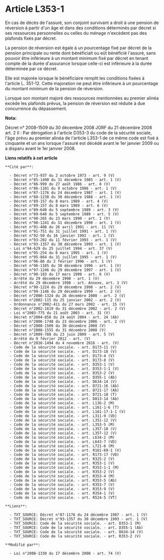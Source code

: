# Article L353-1

En cas de décès de l'assuré, son conjoint survivant a droit à une pension de réversion à partir d'un âge et dans des
conditions déterminés par décret si ses ressources personnelles ou celles du ménage n'excèdent pas des plafonds fixés par
décret.

La pension de réversion est égale à un pourcentage fixé par décret de la pension principale ou rente dont bénéficiait ou eût
bénéficié l'assuré, sans pouvoir être inférieure à un montant minimum fixé par décret en tenant compte de la durée
d'assurance lorsque celle-ci est inférieure à la durée déterminée par ce décret. 

Elle est majorée lorsque le bénéficiaire remplit les conditions fixées à l'article L. 351-12. Cette majoration ne peut être
inférieure à un pourcentage du montant minimum de la pension de réversion. 

Lorsque son montant majoré des ressources mentionnées au premier alinéa excède les plafonds prévus, la pension de réversion
est réduite à due concurrence du dépassement.

**Nota:**

Décret n° 2008-1509 du 30 décembre 2008 JORF du 21 décembre 2008 art. 2 II : Par dérogation à l'article D353-3 du code de la
sécurité sociale, l'âge prévu au premier alinéa de l'article L353-1 de ce même code est fixé à cinquante et un ans lorsque
l'assuré est décédé avant le 1er janvier 2009 ou a disparu avant le 1er janvier 2008.

**Liens relatifs à cet article**

	**Cité par**:

	  - Décret n°73-937 du 2 octobre 1973 - art. 9 (V)
	  - Décret n°85-1490 du 31 décembre 1985 - art. 1 (V)
	  - Décret n°86-999 du 27 août 1986 - art. 8 (V)
	  - Décret n°86-1101 du 9 octobre 1986 - art. 1 (V)
	  - Décret n°87-1176 du 24 décembre 1987 - art. 1 (V)
	  - Décret n°88-1238 du 30 décembre 1988 - art. 1 (V)
	  - Décret n°89-157 du 8 mars 1989 - art. 4 (V)
	  - Décret n°89-157 du 8 mars 1989 - art. 6 (V)
	  - Décret n°89-640 du 5 septembre 1989 - art. 3 (V)
	  - Décret n°89-640 du 5 septembre 1989 - art. 5 (V)
	  - Décret n°90-265 du 23 mars 1990 - art. 1 (V)
	  - Décret n°90-1241 du 31 décembre 1990 - art. 1 (V)
	  - Décret n°91-408 du 26 avril 1991 - art. 11 (V)
	  - Décret n°91-751 du 31 juillet 1991 - art. 1 (V)
	  - Décret n°92-50 du 16 janvier 1992 - art. 1 (V)
	  - Décret n°93-202 du 11 février 1993 - art. 1 (V)
	  - Décret n°93-1357 du 30 décembre 1993 - art. 1 (V)
	  - Loi n°94-629 du 25 juillet 1994 - art. 37 (V)
	  - Décret n°95-254 du 6 mars 1995 - art. 1 (V)
	  - Décret n°95-864 du 31 juillet 1995 - art. 1 (V)
	  - Décret n°96-86 du 2 février 1996 - art. 1 (V)
	  - Décret n°96-1185 du 30 décembre 1996 - art. 1 (V)
	  - Décret n°97-1246 du 29 décembre 1997 - art. 1 (V)
	  - Décret n°98-183 du 17 mars 1998 - art. 6 (V)
	  - Arrêté du 29 décembre 1998 - art. 1 (V)
	  - Arrêté du 29 décembre 1998 - art. Annexe, art. 3 (V)
	  - Décret n°98-1224 du 29 décembre 1998 - art. 2 (V)
	  - Décret n°99-1146 du 29 décembre 1999 - art. 2 (V)
	  - Décret n°2000-1324 du 26 décembre 2000 - art. 2 (V)
	  - Décret n°2002-115 du 25 janvier 2002 - art. 2 (V)
	  - Ordonnance n°2002-411 du 27 mars 2002 - art. 15 (V)
	  - Décret n°2002-1619 du 31 décembre 2002 - art. 2 (V)
	  - Loi n°2003-775 du 21 août 2003 - art. 31 (V)
	  - Décret n°2004-858 du 24 août 2004 - art. 24 (Ab)
	  - Décret n°2006-1748 du 23 décembre 2006 - art. 2 (V)
	  - Décret n°2008-1509 du 30 décembre 2008 (V)
	  - Décret n°2008-1555 du 31 décembre 2008 (V)
	  - Décret n°2009-788 du 23 juin 2009 - art. 5 (V)
	  - Arrêté du 9 février 2012 - art. (V)
	  - Décret n°2016-1494 du 4 novembre 2016 - art. (V)
	  - Code de la sécurité sociale. - art. D173-11 (V)
	  - Code de la sécurité sociale. - art. D173-18 (V)
	  - Code de la sécurité sociale. - art. D173-4 (V)
	  - Code de la sécurité sociale. - art. D173-8 (V)
	  - Code de la sécurité sociale. - art. D353-1 (V)
	  - Code de la sécurité sociale. - art. D353-1-1 (V)
	  - Code de la sécurité sociale. - art. D353-2 (V)
	  - Code de la sécurité sociale. - art. D355-1 (Ab)
	  - Code de la sécurité sociale. - art. D634-14 (V)
	  - Code de la sécurité sociale. - art. D721-16 (Ab)
	  - Code de la sécurité sociale. - art. D721-17 (Ab)
	  - Code de la sécurité sociale. - art. D721-18 (T)
	  - Code de la sécurité sociale. - art. D813-14 (Ab)
	  - Code de la sécurité sociale. - art. L136-2 (M)
	  - Code de la sécurité sociale. - art. L161-1-6 (T)
	  - Code de la sécurité sociale. - art. L161-17-1-1 (V)
	  - Code de la sécurité sociale. - art. L311-9 (VD)
	  - Code de la sécurité sociale. - art. L351-12 (V)
	  - Code de la sécurité sociale. - art. L353-5 (M)
	  - Code de la sécurité sociale. - art. L357-10 (V)
	  - Code de la sécurité sociale. - art. L357-12 (V)
	  - Code de la sécurité sociale. - art. L634-2 (M)
	  - Code de la sécurité sociale. - art. L643-7 (VD)
	  - Code de la sécurité sociale. - art. L721-6 (M)
	  - Code de la sécurité sociale. - art. R161-69-1 (V)
	  - Code de la sécurité sociale. - art. R173-17 (VD)
	  - Code de la sécurité sociale. - art. R325-2 (V)
	  - Code de la sécurité sociale. - art. R353-1 (V)
	  - Code de la sécurité sociale. - art. R353-1-1 (M)
	  - Code de la sécurité sociale. - art. R353-2 (V)
	  - Code de la sécurité sociale. - art. R353-4 (M)
	  - Code de la sécurité sociale. - art. R353-5 (Ab)
	  - Code de la sécurité sociale. - art. R353-7 (V)
	  - Code de la sécurité sociale. - art. R353-9 (V)
	  - Code de la sécurité sociale. - art. R354-1 (V)
	  - Code de la sécurité sociale. - art. R524-5 (VT)

	**Liens**:

	  - TXT_SOURCE: Décret n°87-1176 du 24 décembre 1987 - art. 1 (V)
	  - TXT_SOURCE: Décret n°93-1357 du 30 décembre 1993 - art. 1 (V)
	  - TXT_SOURCE: Code de la sécurité sociale. - art. D353-1 (M)
	  - TXT_SOURCE: Code de la sécurité sociale. - art. D355-1 (Ab)
	  - TXT_SOURCE: Code de la sécurité sociale. - art. D634-14 (V)
	  - TXT_SOURCE: Code de la sécurité sociale. - art. R353-2 (V)

	**Modifié par**:

	  - Loi n°2008-1330 du 17 décembre 2008 - art. 74 (V)
